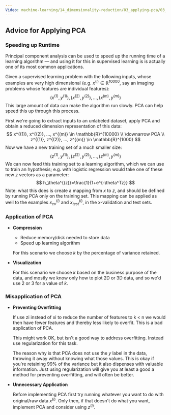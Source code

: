 ```yaml
---
Video: machine-learning/14_dimensionality-reduction/03_applying-pca/03_advice-for-applying-pca.mp4
---
```


## Advice for Applying PCA

### Speeding up Runtime

Principal component analysis can be used to speed up the running time of a learning algorithm — and using it for this in supervised learning is is actually one of its most common applications.

Given a supervised learning problem with the following inputs, whose examples are very high dimensional (e.g. $x^{(i)}\in \mathbb{R}^{10000}$, say an imaging problems whose features are individual features):
$$
(x^{(1)}, y^{(1)}), (x^{(2)}, y^{(2)}), ..., (x^{(m)}, y^{(m)})
$$
This large amount of data can make the algorithm run slowly.  PCA can help speed this up through this process.

First we're going to extract inputs to an unlabeled dataset, apply PCA and obtain a reduced dimension representation of this data:
$$
x^{(1)}, x^{(2)}, ..., x^{(m)} \in \mathbb{R}^{10000} \\
\downarrow PCA \\
z^{(1)}, z^{(2)}, ..., z^{(m)} \in \mathbb{R}^{1000}
$$
Now we have a new training set of a much smaller size:
$$
(z^{(1)}, y^{(1)}), (z^{(2)}, y^{(2)}), ..., (z^{(m)}, y^{(m)})
$$
We can now feed this training set to a learning algorithm, which we can use to train an hypothesis; e.g. with logistic regression would take one of these new $z$ vectors as a parameter:
$$
h_\theta^{(z)}=\frac{1}{1+e^{-\theta^Tz}}
$$
Note: what this does is create a mapping from $x$ to $z$, and should be defined by running PCA only on the training set. This mapping can be applied as well to the examples $x_{cv}^{(i)}$ and $x_{test}^{(i)}$, in the x-validation and test sets.

### Application of PCA

* **Compression**

  * Reduce memory/disk needed to store data
  * Speed up learning algorithm

  For this scenario we choose $k$ by the percentage of variance retained.

* **Visualization**

  For this scenario we choose $k$ based on the business purpose of the data, and mostly we know only how to plot 2D or 3D data, and so we'd use 2 or 3 for a value of $k$.

### Misapplication of PCA

* **Preventing Overfitting**

  If use zi instead of xi to reduce the number of features to k < n we would then have fewer features and thereby less likely to overfit.  This is a bad application of PCA.

  This might work OK, but isn't a good way to address overfitting.  Instead use regularization for this task.

  The reason why is that PCA does not use the $y$ label in the data, throwing it away without knowing what those values.  This is okay if you're retaining 99% of the variance but it also dispenses with valuable information.  Just using regularization will give you at least a good a method for preventing overfitting, and will often be better.

* **Unnecessary Application**

  Before implementing PCA first try running whatever you want to do with original/raw data $x^{(i)}$.  Only then, if that doesn't do what you want, implement PCA and consider using $z^{(i)}$.